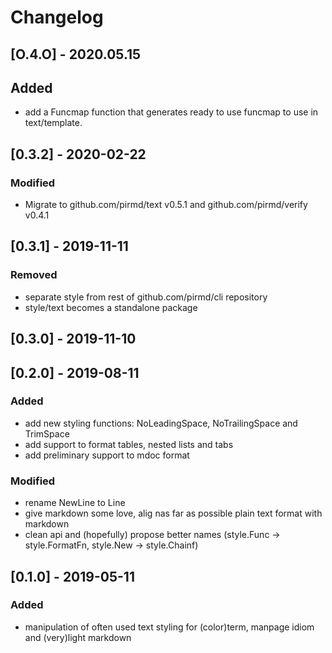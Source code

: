 # Changelog

## [O.4.O] - 2020.05.15
## Added
- add a Funcmap function that generates ready to use funcmap to use in text/template.

## [0.3.2] - 2020-02-22
### Modified
- Migrate to github.com/pirmd/text v0.5.1 and github.com/pirmd/verify v0.4.1

## [0.3.1] - 2019-11-11
### Removed
- separate style from rest of github.com/pirmd/cli repository
- style/text becomes a standalone package

## [0.3.0] - 2019-11-10

## [0.2.0] - 2019-08-11
### Added
- add new styling functions: NoLeadingSpace, NoTrailingSpace and TrimSpace
- add support to format tables, nested lists and tabs
- add preliminary support to mdoc format
### Modified
- rename NewLine to Line
- give markdown some love, alig nas far as possible plain text format with
  markdown
- clean api and (hopefully) propose better names (style.Func -> style.FormatFn,
  style.New -> style.Chainf)

## [0.1.0] - 2019-05-11
### Added
- manipulation of often used text styling for (color)term, manpage idiom
  and (very)light markdown
